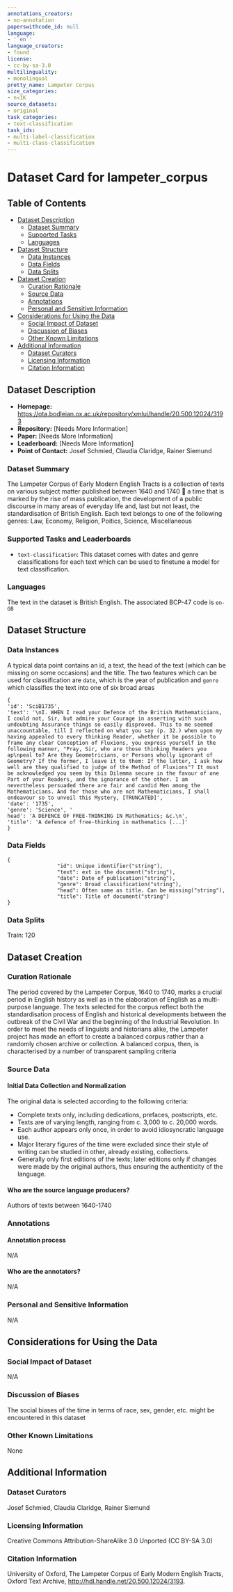 ```yaml
---
annotations_creators:
- no-annotation
paperswithcode_id: null
language:
- '`en`'
language_creators:
- found
license:
- cc-by-sa-3.0
multilinguality:
- monolingual
pretty_name: Lampeter Corpus
size_categories:
- n<1K
source_datasets:
- original
task_categories:
- text-classification
task_ids:
- multi-label-classification
- multi-class-classification
---
```

# Dataset Card for lampeter_corpus

## Table of Contents
- [Dataset Description](#dataset-description)
  - [Dataset Summary](#dataset-summary)
  - [Supported Tasks](#supported-tasks-and-leaderboards)
  - [Languages](#languages)
- [Dataset Structure](#dataset-structure)
  - [Data Instances](#data-instances)
  - [Data Fields](#data-instances)
  - [Data Splits](#data-instances)
- [Dataset Creation](#dataset-creation)
  - [Curation Rationale](#curation-rationale)
  - [Source Data](#source-data)
  - [Annotations](#annotations)
  - [Personal and Sensitive Information](#personal-and-sensitive-information)
- [Considerations for Using the Data](#considerations-for-using-the-data)
  - [Social Impact of Dataset](#social-impact-of-dataset)
  - [Discussion of Biases](#discussion-of-biases)
  - [Other Known Limitations](#other-known-limitations)
- [Additional Information](#additional-information)
  - [Dataset Curators](#dataset-curators)
  - [Licensing Information](#licensing-information)
  - [Citation Information](#citation-information)

## Dataset Description

- **Homepage:** https://ota.bodleian.ox.ac.uk/repository/xmlui/handle/20.500.12024/3193
- **Repository:** [Needs More Information]
- **Paper:** [Needs More Information]
- **Leaderboard:** [Needs More Information]
- **Point of Contact:** Josef Schmied, Claudia Claridge, Rainer Siemund

### Dataset Summary

The Lampeter Corpus of Early Modern English Tracts is a collection of texts on various subject matter published between 1640 and 1740  a time that is marked by the rise of mass publication, the development of a public discourse in many areas of everyday life and, last but not least, the standardisation of British English. Each text belongs to one of the following genres:  Law, Economy, Religion, Poitics, Science, Miscellaneous

### Supported Tasks and Leaderboards

- `text-classification`: This dataset comes with dates and genre classifications for each text which can be used to finetune a model for text classification. 

### Languages

The text in the dataset is British English. The associated BCP-47 code is `en-GB`

## Dataset Structure

### Data Instances

A typical data point contains an id, a text, the head of the text (which can be missing on some occasions) and the title. The two features which can be used for classification are `date`, which is the year of publication and `genre` which classifies the text into one of six broad areas
```
{
'id': 'SciB1735', 
'text': '\nI. WHEN I read your Defence of the British Mathematicians, I could not, Sir, but admire your Courage in asserting with such undoubting Assurance things so easily disproved. This to me seemed unaccountable, till I reflected on what you say (p. 32.) when upon my having appealed to every thinking Reader, whether it be possible to frame any clear Conception of Fluxions, you express yourself in the following manner, "Pray, Sir, who are those thinking Readers you ap\npeal to? Are they Geometricians, or Persons wholly ignorant of Geometry? If the former, I leave it to them: If the latter, I ask how well are they qualified to judge of the Method of Fluxions"? It must be acknowledged you seem by this Dilemma secure in the favour of one Part of your Readers, and the ignorance of the other. I am nevertheless persuaded there are fair and candid Men among the Mathematicians. And for those who are not Mathematicians, I shall endeavour so to unveil this Mystery, [TRUNCATED]', 
'date': '1735', 
'genre': 'Science', '
head': 'A DEFENCE OF FREE-THINKING IN Mathematics; &c.\n', 
'title': 'A defence of free-thinking in mathematics [...]'
}
```

### Data Fields

```
{
                "id": Unique identifier("string"),
                "text": ext in the document("string"),
                "date": Date of publication("string"),
                "genre": Broad classification("string"),
                "head": Often same as title. Can be missing("string"),
                "title": Title of document("string")
}
```

### Data Splits

Train: 120

## Dataset Creation

### Curation Rationale

The period covered by the Lampeter Corpus, 1640 to 1740, marks a crucial period in English history as well as in the elaboration of English as a multi-purpose language. The texts selected for the corpus reflect both the standardisation process of English and historical developments between the outbreak of the Civil War and the beginning of the Industrial Revolution. In order to meet the needs of linguists and historians alike, the Lampeter project has made an effort to create a balanced corpus rather than a randomly chosen archive or collection. A balanced corpus, then, is characterised by a number of transparent sampling criteria

### Source Data

#### Initial Data Collection and Normalization

The original data is selected according to the following criteria:
- Complete texts only, including dedications, prefaces, postscripts, etc.
- Texts are of varying length, ranging from c. 3,000 to c. 20,000 words.
- Each author appears only once, in order to avoid idiosyncratic language use.
- Major literary figures of the time were excluded since their style of writing can be studied in other, already existing, collections.
- Generally only first editions of the texts; later editions only if changes were made by the original authors, thus ensuring the authenticity of the language.

#### Who are the source language producers?

Authors of texts between 1640-1740

### Annotations

#### Annotation process

N/A

#### Who are the annotators?

N/A

### Personal and Sensitive Information

N/A

## Considerations for Using the Data

### Social Impact of Dataset

N/A

### Discussion of Biases

The social biases of the time in terms of race, sex, gender, etc. might be encountered in this dataset

### Other Known Limitations

None

## Additional Information

### Dataset Curators

Josef Schmied, Claudia Claridge, Rainer Siemund

### Licensing Information

Creative Commons Attribution-ShareAlike 3.0 Unported (CC BY-SA 3.0)

### Citation Information

University of Oxford, The Lampeter Corpus of Early Modern English Tracts, Oxford Text Archive, http://hdl.handle.net/20.500.12024/3193.